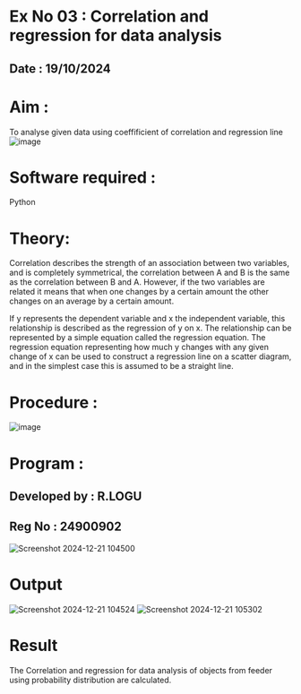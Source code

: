 # Ex No 03 : Correlation and regression for data analysis
## Date : 19/10/2024
# Aim : 

To analyse given data using coeffificient of correlation and regression line
![image](https://user-images.githubusercontent.com/104613195/168224136-d6b64e64-7d3d-4775-9337-c8f96fe41f2d.png)


# Software required :  

Python

# Theory:

Correlation describes the strength of an association between two variables, and is completely symmetrical, the correlation between A and B is the same as the correlation between B and A. However, if the two variables are related it means that when one changes by a certain amount the other changes on an average by a certain amount.  

If y represents the dependent variable and x the independent variable, this relationship is described as the regression of y on x. The relationship can be represented by a simple equation called the regression equation. The regression equation representing how much y changes with any given change of x can be used to construct a regression line on a scatter diagram, and in the simplest case this is assumed to be a straight line.

# Procedure :

![image](https://user-images.githubusercontent.com/104613195/168225866-ac8f6610-bdc3-4ac2-a24e-2b24ba08e189.png)

# Program :
## Developed by : R.LOGU
## Reg No : 24900902
![Screenshot 2024-12-21 104500](https://github.com/user-attachments/assets/8557b314-167c-42d6-9f88-feceab5d788e)


# Output 
![Screenshot 2024-12-21 104524](https://github.com/user-attachments/assets/ee203b06-f02e-4206-ba94-9bb79e13ffba)
![Screenshot 2024-12-21 105302](https://github.com/user-attachments/assets/f3904909-6cbb-40d1-a870-abc6b4b39c30)

# Result
The Correlation and regression for data analysis of objects from feeder using probability distribution are calculated.
